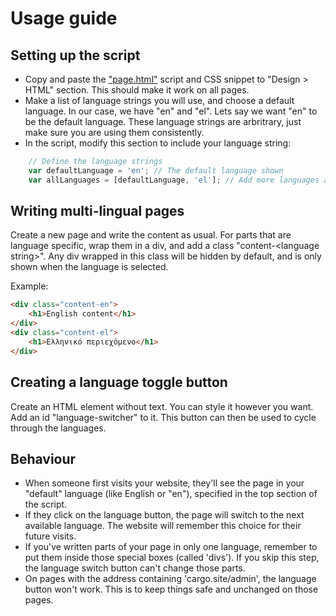 # Usage guide
## Setting up the script
- Copy and paste the ["page.html"](https://github.com/shiukaheng/cargo-language-switcher/blob/main/page.html) script and CSS snippet to "Design > HTML" section. This should make it work on all pages.
- Make a list of language strings you will use, and choose a default language. In our case, we have "en" and "el". Lets say we want "en" to be the default language. These language strings are arbritrary, just make sure you are using them consistently.
- In the script, modify this section to include your language string:
```javascript
    // Define the language strings
    var defaultLanguage = 'en'; // The default language shown
    var allLanguages = [defaultLanguage, 'el']; // Add more languages as needed
```
## Writing multi-lingual pages
Create a new page and write the content as usual. For parts that are language specific, wrap them in a div, and add a class "content-\<language string\>". Any div wrapped in this class will be hidden by default, and is only shown when the language is selected.

Example:
```html
<div class="content-en">
    <h1>English content</h1>
</div>
<div class="content-el">
    <h1>Ελληνικό περιεχόμενο</h1>
</div>
```
## Creating a language toggle button
Create an HTML element without text. You can style it however you want. Add an id "language-switcher" to it. This button can then be used to cycle through the languages.

## Behaviour
- When someone first visits your website, they'll see the page in your "default" language (like English or "en"), specified in the top section of the script.
- If they click on the language button, the page will switch to the next available language. The website will remember this choice for their future visits.
- If you've written parts of your page in only one language, remember to put them inside those special boxes (called 'divs'). If you skip this step, the language switch button can't change those parts.
- On pages with the address containing 'cargo.site/admin', the language button won't work. This is to keep things safe and unchanged on those pages.